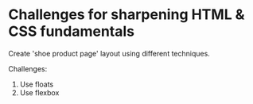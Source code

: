# Challenges for sharpening HTML & CSS fundamentals

Create 'shoe product page' layout using different techniques.

Challenges:
1. Use floats
2. Use flexbox


